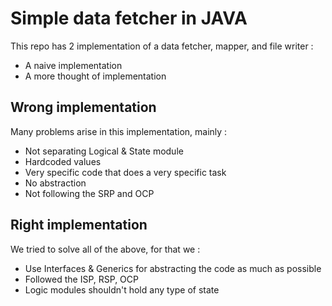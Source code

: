 # Simple data fetcher in JAVA
This repo has 2 implementation of a data fetcher, mapper, and file writer :
- A naive implementation
- A more thought of implementation

## Wrong implementation
Many problems arise in this implementation, mainly :
- Not separating Logical & State module
- Hardcoded values
- Very specific code that does a very specific task
- No abstraction
- Not following the SRP and OCP

## Right implementation
We tried to solve all of the above, for that we :
- Use Interfaces & Generics for abstracting the code as much as possible
- Followed the ISP, RSP, OCP
- Logic modules shouldn't hold any type of state